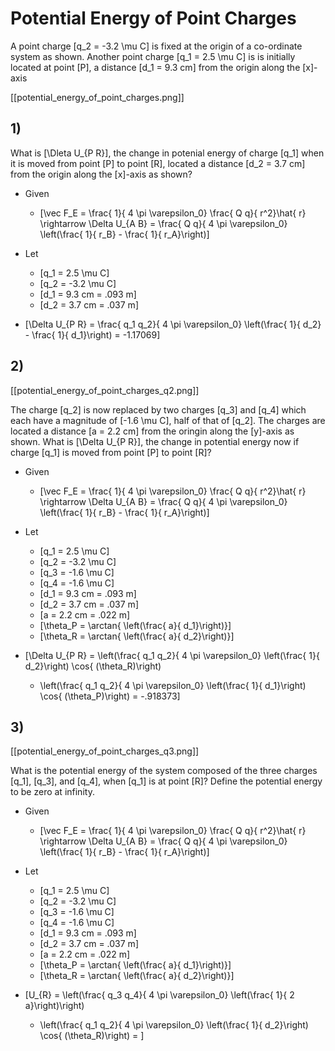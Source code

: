 # Potential Energy of Point Charges
A point charge \[q_2 = -3.2 \mu C\] is fixed at the origin of 
a co-ordinate system as shown. Another point charge \[q_1 = 2.5 \mu C\] 
is is initially located at point \[P\], a distance \[d_1 = 9.3 cm\] from 
the origin along the \[x\]-axis

[[potential_energy_of_point_charges.png]]

## 1)
What is \[\Dleta U_{P R}\], the change in potenial energy of charge \[q_1\] when 
it is moved from point \[P\] to point \[R\], located a distance \[d_2 = 3.7 cm\]
 from the origin along the \[x\]-axis as shown?

* Given 
  * \[\vec F_E = \frac{ 1}{ 4 \pi \varepsilon_0} \frac{ Q q}{ r^2}\hat{ r} \rightarrow \Delta U_{A B} = \frac{ Q q}{ 4 \pi \varepsilon_0} \left(\frac{ 1}{ r_B} - \frac{ 1}{ r_A}\right)\]

* Let
  * \[q_1 = 2.5 \mu C\]
  * \[q_2 = -3.2 \mu C\]
  * \[d_1 = 9.3 cm = .093 m\]
  * \[d_2 = 3.7 cm = .037 m\]

* \[\Delta U_{P R} 
  = \frac{ q_1 q_2}{ 4 \pi \varepsilon_0} \left(\frac{ 1}{ d_2} - \frac{ 1}{ d_1}\right)
  = -1.17069\]

## 2)
[[potential_energy_of_point_charges_q2.png]]


The charge \[q_2\] is now replaced by two charges \[q_3\] and \[q_4\] which each have a magnitude 
of \[-1.6 \mu C\], half of that of \[q_2\]. The charges are located a distance \[a = 2.2 cm\] 
from the oringin along the \[y\]-axis as shown. What is \[\Delta U_{P R}\], the change in potential 
energy now if charge \[q_1\] is moved from point \[P\] to point \[R\]?


* Given 
  * \[\vec F_E = \frac{ 1}{ 4 \pi \varepsilon_0} \frac{ Q q}{ r^2}\hat{ r} \rightarrow \Delta U_{A B} = \frac{ Q q}{ 4 \pi \varepsilon_0} \left(\frac{ 1}{ r_B} - \frac{ 1}{ r_A}\right)\]

* Let
  * \[q_1 = 2.5 \mu C\]
  * \[q_2 = -3.2 \mu C\]
  * \[q_3 = -1.6 \mu C\]
  * \[q_4 = -1.6 \mu C\]
  * \[d_1 = 9.3 cm = .093 m\]
  * \[d_2 = 3.7 cm = .037 m\]
  * \[a = 2.2 cm = .022 m\]
  * \[\theta_P = \arctan{ \left(\frac{ a}{ d_1}\right)}\]
  * \[\theta_R = \arctan{ \left(\frac{ a}{ d_2}\right)}\]


* \[\Delta U_{P R} 
  = \left(\frac{ q_1 q_2}{ 4 \pi \varepsilon_0} \left(\frac{ 1}{ d_2}\right) \cos{ (\theta_R)\right)
  - \left(\frac{ q_1 q_2}{ 4 \pi \varepsilon_0} \left(\frac{ 1}{ d_1}\right) \cos{ (\theta_P)\right)
  = -.918373\]

## 3)
[[potential_energy_of_point_charges_q3.png]]

What is the potential energy of the system composed of the three charges 
\[q_1\], \[q_3\], and \[q_4\], when \[q_1\] is at point \[R\]? Define the 
potential energy to be zero at infinity.

* Given 
  * \[\vec F_E = \frac{ 1}{ 4 \pi \varepsilon_0} \frac{ Q q}{ r^2}\hat{ r} \rightarrow \Delta U_{A B} = \frac{ Q q}{ 4 \pi \varepsilon_0} \left(\frac{ 1}{ r_B} - \frac{ 1}{ r_A}\right)\]

* Let
  * \[q_1 = 2.5 \mu C\]
  * \[q_2 = -3.2 \mu C\]
  * \[q_3 = -1.6 \mu C\]
  * \[q_4 = -1.6 \mu C\]
  * \[d_1 = 9.3 cm = .093 m\]
  * \[d_2 = 3.7 cm = .037 m\]
  * \[a = 2.2 cm = .022 m\]
  * \[\theta_P = \arctan{ \left(\frac{ a}{ d_1}\right)}\]
  * \[\theta_R = \arctan{ \left(\frac{ a}{ d_2}\right)}\]

* \[U_{R} 
  = \left(\frac{ q_3 q_4}{ 4 \pi \varepsilon_0} \left(\frac{ 1}{ 2 a}\right)\right)
  + \left(\frac{ q_1 q_2}{ 4 \pi \varepsilon_0} \left(\frac{ 1}{ d_2}\right) \cos{ (\theta_R)\right)
  = \]